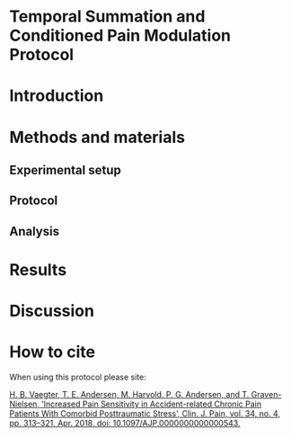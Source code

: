 # Temporal Summation and Conditioned Pain Modulation Protocol 

# Introduction

# Methods and materials

## Experimental setup


## Protocol


## Analysis

# Results


# Discussion



# How to cite

When using this protocol please site:

[H. B. Vaegter, T. E. Andersen, M. Harvold, P. G. Andersen, and T. Graven-Nielsen, ‘Increased Pain Sensitivity in Accident-related Chronic Pain Patients With Comorbid Posttraumatic Stress’, Clin. J. Pain, vol. 34, no. 4, pp. 313–321, Apr. 2018, doi: 10.1097/AJP.0000000000000543.](https://journals.lww.com/clinicalpain/Abstract/2018/04000/Increased_Pain_Sensitivity_in_Accident_related.3.aspx)

